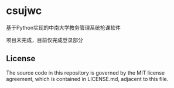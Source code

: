 # csujwc
基于Python实现的中南大学教务管理系统抢课软件

项目未完成，目前仅完成登录部分


## License

The source code in this repository is governed by the MIT license agreement, which is contained in LICENSE.md, adjacent to this file.

